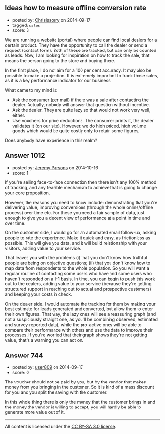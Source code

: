 ## Ideas how to measure offline conversion rate

- posted by: [Chrisissorry](https://stackexchange.com/users/325678/chrisissorry) on 2014-09-17
- tagged: `sales`
- score: 3

<p>We are running a website (portal) where people can find local dealers for a certain product. They have the opportunity to call the dealer or send a request (contact form). Both of these are tracked, but can only be counted as leads. Now, I am looking for inspiration on how to track the sale, that means the person going to the store and buying there. </p>

<p>In the first place, I do not aim for a 100 per cent accuracy. It may also be possible to make a projection. It is extremely important to track those sales, as it is a key performance indicator for our business.</p>

<p>What came to my mind is:</p>

<ul>
<li>Ask the consumer (per mail) if there was a sale after contacting the dealer. Actually, nobody will answer that question without incentive.</li>
<li>Ask the dealer. They are quite lazy so that would not work very well, either.</li>
<li>Use vouchers for price deductions. The consumer prints it, the dealer validates it (on our site). However, we do high priced, high volume goods which would be quite costly only to retain some figures.</li>
</ul>

<p>Does anybody have experience in this realm?</p>



## Answer 1012

- posted by: [Jeremy Parsons](https://stackexchange.com/users/497810/jeremy-parsons) on 2014-10-16
- score: 1

<p>If you're selling face-to-face connection then there isn't any 100% method of tracking, and any feasible mechanism to achieve that is going to change your core proposition.</p>

<p>However, the reasons you need to know include: demonstrating that you're delivering value, improving conversions (through the whole online/offline process) over time etc. For these you need a fair sample of data, just enough to give you a decent view of performance at a point in time and over time.</p>

<p>On the customer side, I would go for an automated email follow-up, asking people to rate the experience. Make it quick and easy, as frictionless as possible. This will give you data, and it will build relationship with your visitors, adding value to your service.</p>

<p>That leaves you with the problems (i) that you don't know how truthful people are being on objective questions; (ii) that you don't know how to map data from respondents to the whole population. So you will want a regular routine of contacting some users who have and some users who haven't responded on a 1-1 basis. In time, you can begin to push this work out to the dealers, adding value to your service (because they're getting structured support in reaching out to actual and prospective customers) and keeping your costs in check.</p>

<p>On the dealer side, I would automate the tracking for them by making your best estimate for leads generated and converted, but allow them to enter their own figures. That way, the lazy ones will see a reassuring graph (and not a suspiciously straight one, as you'll be combining observed, estimated and survey-reported data), while the pro-active ones will be able to compare their performance with others and use the data to improve their processes. If you're worried that their graph shows they're not getting value, that's a warning you can act on.</p>



## Answer 744

- posted by: [user809](https://stackexchange.com/users/5046618/user809) on 2014-09-17
- score: 0

<p>The voucher should not be paid by you, but by the vendor that makes money from you bringing in the customer. So it is kind of a mass discount for you and you split the saving with the customer.</p>

<p>In this whole thing there is only the money that the customer brings in and the money the vendor is willing to accept, you will hardly be able to generate more value out of it.</p>




---

All content is licensed under the [CC BY-SA 3.0 license](https://creativecommons.org/licenses/by-sa/3.0/).
